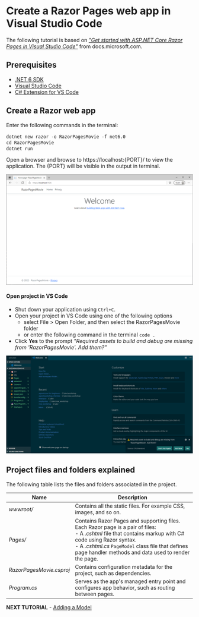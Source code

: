 # Create a Razor Pages web app in Visual Studio Code

The following tutorial is based on [*"Get started with ASP.NET Core Razor Pages in Visual Studio Code"*](https://docs.microsoft.com/aspnet/core/tutorials/razor-pages-vsc/razor-pages-start) from docs.microsoft.com.

## Prerequisites

* [.NET 6 SDK](https://dotnet.microsoft.com/download/dotnet/6.0)
* [Visual Studio Code](https://code.visualstudio.com/?wt.mc_id=adw-brand&gclid=Cj0KCQjwqYfWBRDPARIsABjQRYwLe3b9dJMixA98s8nS8QfuNBKGsiRVRXzB93fe4E27LGK5KLrGcnYaAgdREALw_wcB)
* [C# Extension for VS Code](https://marketplace.visualstudio.com/items?itemName=ms-dotnettools.csharp)

## Create a Razor web app

Enter the following commands in the terminal:

 ```console
dotnet new razor -o RazorPagesMovie -f net6.0
cd RazorPagesMovie
dotnet run
```

Open a browser and browse to https://localhost:{PORT}/ to view the application. The {PORT} will be visible in the output in terminal.

![](images/razor-page.png)

#### Open project in VS Code

- Shut down your application using `Ctrl+C`.
- Open your project in VS Code using one of the following options 
    - select File > Open Folder, and then select the RazorPagesMovie folder
    - or enter the following command in the terminal `code .`
- Click **Yes** to the prompt *"Required assets to build and debug are missing from 'RazorPagesMovie'. Add them?"*

![](images/Openinginvscode.PNG)

## Project files and folders explained

The following table lists the files and folders associated in the project.

| Name                     | Description                                                                                         |
| ------------------------ |-----------------------------------------------------------------------------------------------------|
| *wwwroot/*               | Contains all the static files. For example CSS, images, and so on.                                  |
| *Pages/*                 | Contains Razor Pages and supporting files. Each Razor page is a pair of files:<br/>- A *.cshtml* file that contains markup with C# code using Razor syntax.<br/>- A *.cshtml.cs* `PageModel` class file that defines page handler methods and data used to render the page.                                                                                        |
| *RazorPagesMovie.csproj* | Contains configuration metadata for the project, such as dependencies.                              |
| *Program.cs*             | Serves as the app's managed entry point and configures app behavior, such as routing between pages. |

**NEXT TUTORIAL** - [Adding a Model](../2-Add%20a%20model/Addamodel.md)
